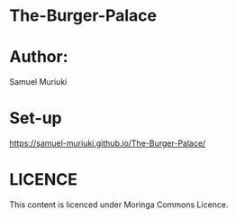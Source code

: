 # The-Burger-Palace

# Author:
Samuel Muriuki

# Set-up
https://samuel-muriuki.github.io/The-Burger-Palace/

# LICENCE
This content is licenced under Moringa Commons Licence.
